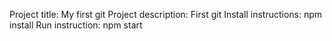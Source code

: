 Project title: My first git
Project description: First git
Install instructions: npm install
Run instruction: npm start
